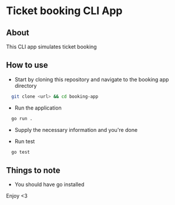 # Ticket booking CLI  App

## About

This CLI app simulates ticket booking

## How to use
- Start by cloning this repository and navigate to the booking app directory
```bash
  git clone <url> && cd booking-app
```

- Run the application
```bash
  go run .
```
- Supply the necessary information and you're done

- Run test
```bash
  go test
```

## Things to note
- You should have go installed


Enjoy <3
